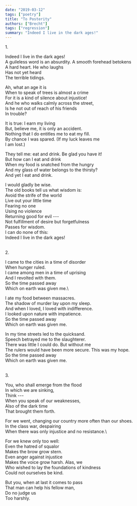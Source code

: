 ```yaml
---
date: "2019-03-12"
tags: ["poetry"]
title: "To Posterity"
authors: ["Brecht"]
tags: ["regression"]
summary: "Indeed I live in the dark ages!"
---
```



1\.

Indeed I live in the dark ages!\
A guileless word is an absurdity. A smooth forehead betokens\
A hard heart. He who laughs\
Has not yet heard\
The terrible tidings.

Ah, what an age it is\
When to speak of trees is almost a crime\
For it is a kind of silence about injustice!\
And he who walks calmly across the street,\
Is he not out of reach of his friends\
In trouble?

It is true: I earn my living\
But, believe me, it is only an accident.\
Nothing that I do entitles me to eat my fill.\
By chance I was spared. (If my luck leaves me\
I am lost.)

They tell me: eat and drink. Be glad you have it!\
But how can I eat and drink\
When my food is snatched from the hungry\
And my glass of water belongs to the thirsty?\
And yet I eat and drink.

I would gladly be wise.\
The old books tell us what wisdom is:\
Avoid the strife of the world\
Live out your little time\
Fearing no one\
Using no violence\
Returning good for evil ---\
Not fulfillment of desire but forgetfulness\
Passes for wisdom.\
I can do none of this:\
Indeed I live in the dark ages!\
&nbsp;

2\.

I came to the cities in a time of disorder\
When hunger ruled.\
I came among men in a time of uprising\
And I revolted with them.\
So the time passed away\
Which on earth was given me.\

I ate my food between massacres.\
The shadow of murder lay upon my sleep.\
And when I loved, I loved with indifference.\
I looked upon nature with impatience.\
So the time passed away\
Which on earth was given me.

In my time streets led to the quicksand.\
Speech betrayed me to the slaughterer.\
There was little I could do. But without me\
The rulers would have been more secure. This was my hope.\
So the time passed away\
Which on earth was given me.\
&nbsp;

3\.

You, who shall emerge from the flood\
In which we are sinking,\
Think ---\
When you speak of our weaknesses,\
Also of the dark time\
That brought them forth.

For we went, changing our country more often than our shoes.\
In the class war, despairing\
When there was only injustice and no resistance.\

For we knew only too well:\
Even the hatred of squalor\
Makes the brow grow stern.\
Even anger against injustice\
Makes the voice grow harsh. Alas, we\
Who wished to lay the foundations of kindness\
Could not ourselves be kind.

But you, when at last it comes to pass\
That man can help his fellow man,\
Do no judge us\
Too harshly.
